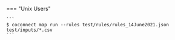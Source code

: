 
=== "Unix Users"

    ```
    $ coconnect map run --rules test/rules/rules_14June2021.json test/inputs/*.csv
    ```